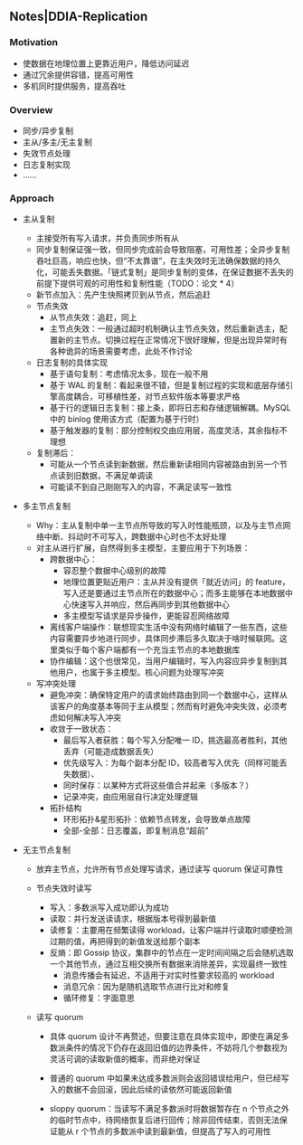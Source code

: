 ## Notes|DDIA-Replication

### Motivation

* 使数据在地理位置上更靠近用户，降低访问延迟
* 通过冗余提供容错，提高可用性
* 多机同时提供服务，提高吞吐

### Overview

* 同步/异步复制
* 主从/多主/无主复制
* 失效节点处理
* 日志复制实现
* ......

### Approach

* 主从复制

  * 主接受所有写入请求，并负责同步所有从
  * 同步复制保证强一致，但同步完成前会导致阻塞，可用性差；全异步复制吞吐巨高，响应也快，但“不太靠谱”，在主失效时无法确保数据的持久化，可能丢失数据。「链式复制」是同步复制的变体，在保证数据不丢失的前提下提供可观的可用性和复制性能（TODO：论文 * 4）
  * 新节点加入：先产生快照拷贝到从节点，然后追赶
  * 节点失效
    * 从节点失效：追赶，同上
    * 主节点失效：一般通过超时机制确认主节点失效，然后重新选主，配置新的主节点。切换过程在正常情况下很好理解，但是出现异常时有各种诡异的场景需要考虑，此处不作讨论
  * 日志复制的具体实现
    * 基于语句复制：考虑情况太多，现在一般不用
    * 基于 WAL 的复制：看起来很不错，但是复制过程的实现和底层存储引擎高度耦合，可移植性差，对节点软件版本等要求严格
    * 基于行的逻辑日志复制：接上条，即将日志和存储逻辑解耦。MySQL 中的 binlog 使用该方式（配置为基于行时）
    * 基于触发器的复制：部分控制权交由应用层，高度灵活，其余指标不理想
  * 复制滞后：
    * 可能从一个节点读到新数据，然后重新读相同内容被路由到另一个节点读到旧数据，不满足单调读
    * 可能读不到自己刚刚写入的内容，不满足读写一致性

* 多主节点复制

  * Why：主从复制中单一主节点所导致的写入时性能瓶颈，以及与主节点网络中断、抖动时不可写入，跨数据中心时也不太好处理
  * 对主从进行扩展，自然得到多主模型，主要应用于下列场景：
    * 跨数据中心：
      * 容忍整个数据中心级别的故障
      * 地理位置更贴近用户：主从并没有提供「就近访问」的 feature，写入还是要通过主节点所在的数据中心；而多主能够在本地数据中心快速写入并响应，然后再同步到其他数据中心
      * 多主模型写请求是异步操作，更能容忍网络故障
    * 离线客户端操作：联想现实生活中没有网络时编辑了一些东西，这些内容需要异步地进行同步，具体同步滞后多久取决于啥时候联网。这里类似于每个客户端都有一个充当主节点的本地数据库
    * 协作编辑：这个也很常见，当用户编辑时，写入内容应异步复制到其他用户，也属于多主模型。核心问题为处理写冲突
  * 写冲突处理
    * 避免冲突：确保特定用户的请求始终路由到同一个数据中心，这样从该客户的角度基本等同于主从模型；然而有时避免冲突失效，必须考虑如何解决写入冲突
    * 收敛于一致状态：
      * 最后写入者获胜：每个写入分配唯一 ID，挑选最高者胜利，其他丢弃（可能造成数据丢失）
      * 优先级写入：为每个副本分配 ID，较高者写入优先（同样可能丢失数据）、
      * 同时保存：以某种方式将这些值合并起来（多版本？）
      * 记录冲突，由应用层自行决定处理逻辑
    * 拓扑结构
      * 环形拓扑&星形拓扑：依赖节点转发，会导致单点故障
      * 全部-全部：日志覆盖，即复制消息“超前”

* 无主节点复制

  * 放弃主节点，允许所有节点处理写请求，通过读写 quorum 保证可靠性

  * 节点失效时读写

    * 写入：多数派写入成功即认为成功
    * 读取：并行发送读请求，根据版本号得到最新值
    * 读修复：主要用在频繁读得 workload，让客户端并行读取时顺便检测过期的值，再把得到的新值发送给那个副本
    * 反熵：即 Gossip 协议，集群中的节点在一定时间间隔之后会随机选取一个其他节点，通过互相交换所有数据来消除差异，实现最终一致性
      * 消息传播会有延迟，不适用于对实时性要求较高的 workload
      * 消息冗余：因为是随机选取节点进行比对和修复
      * 循环修复：字面意思

  * 读写 quorum

    * 具体 quorum 设计不再赘述，但要注意在具体实现中，即使在满足多数派条件的情况下仍存在返回旧值的边界条件，不妨将几个参数视为灵活可调的读取新值的概率，而非绝对保证

    * 普通的 quorum 中如果未达成多数派则会返回错误给用户，但已经写入的数据不会回滚，因此后续的读依然可能返回新值

    * sloppy quorum：当读写不满足多数派时将数据暂存在 n 个节点之外的临时节点中，待网络恢复后进行回传；除非回传结束，否则无法保证能从 r 个节点的多数派中读到最新值，但提高了写入的可用性

      





